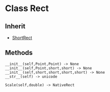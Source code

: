 # Class Rect

## Inherit

* [ShortRect](ShortRect.md)

## Methods
```
__init__(self,Point,Point) -> None
__init__(self,Point,short,short) -> None
__init__(self,short,short,short,short) -> None
__str__(self) -> unicode

Scale(self,double) -> NativeRect
```
